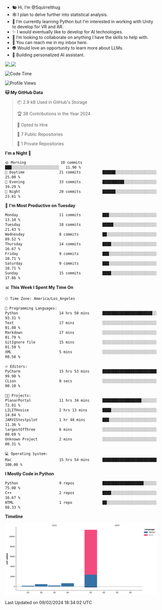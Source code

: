 - 🐿️ Hi, I’m @Squirrelthug
- 🕸️ I plan to delve further into statistical analysis.
- 🐍 I’m currently learning Python but I'm interested in working with Unity to develop for VR and AR.
- ✨ I would eventually like to develop for AI technologies.
- 🎃 I’m looking to collaborate on anything I have the skills to help with.
- 🔮 You can reach me in my inbox here.
- 👽 Would love an opportunity to learn more about LLMs.
- 🤖 Building personalized AI assistant.
<p></p>



<a href="https://github.com/anuraghazra/github-readme-stats">
  <img align="top" src="https://github-readme-stats.vercel.app/api?username=squirrelthug&show_icons=true&theme=darcula" />
</a>
<a href="https://git.io/streak-stats">
  <img align="top" src="https://streak-stats.demolab.com/?user=squirrelthug&theme=dark" />
</a>



<!--START_SECTION:waka-->
![Code Time](http://img.shields.io/badge/Code%20Time-28%20hrs%2012%20mins-blue)

![Profile Views](http://img.shields.io/badge/Profile%20Views-13-blue)

**🐱 My GitHub Data** 

> 📦 2.9 kB Used in GitHub's Storage 
 > 
> 🏆 38 Contributions in the Year 2024
 > 
> 💼 Opted to Hire
 > 
> 📜 7 Public Repositories 
 > 
> 🔑 1 Private Repositories 
 > 
**I'm a Night 🦉** 

```text
🌞 Morning                10 commits          ███░░░░░░░░░░░░░░░░░░░░░░   11.90 % 
🌆 Daytime                21 commits          ██████░░░░░░░░░░░░░░░░░░░   25.00 % 
🌃 Evening                33 commits          ██████████░░░░░░░░░░░░░░░   39.29 % 
🌙 Night                  20 commits          ██████░░░░░░░░░░░░░░░░░░░   23.81 % 
```
📅 **I'm Most Productive on Tuesday** 

```text
Monday                   11 commits          ███░░░░░░░░░░░░░░░░░░░░░░   13.10 % 
Tuesday                  18 commits          █████░░░░░░░░░░░░░░░░░░░░   21.43 % 
Wednesday                8 commits           ██░░░░░░░░░░░░░░░░░░░░░░░   09.52 % 
Thursday                 14 commits          ████░░░░░░░░░░░░░░░░░░░░░   16.67 % 
Friday                   9 commits           ███░░░░░░░░░░░░░░░░░░░░░░   10.71 % 
Saturday                 9 commits           ███░░░░░░░░░░░░░░░░░░░░░░   10.71 % 
Sunday                   15 commits          ████░░░░░░░░░░░░░░░░░░░░░   17.86 % 
```


📊 **This Week I Spent My Time On** 

```text
🕑︎ Time Zone: America/Los_Angeles

💬 Programming Languages: 
Python                   14 hrs 50 mins      ███████████████████████░░   93.31 % 
Text                     17 mins             ░░░░░░░░░░░░░░░░░░░░░░░░░   01.88 % 
Markdown                 17 mins             ░░░░░░░░░░░░░░░░░░░░░░░░░   01.79 % 
GitIgnore file           15 mins             ░░░░░░░░░░░░░░░░░░░░░░░░░   01.59 % 
XML                      5 mins              ░░░░░░░░░░░░░░░░░░░░░░░░░   00.58 % 

🔥 Editors: 
PyCharm                  15 hrs 53 mins      █████████████████████████   99.90 % 
CLion                    0 secs              ░░░░░░░░░░░░░░░░░░░░░░░░░   00.10 % 

🐱‍💻 Projects: 
PlanarPortal             11 hrs 34 mins      ██████████████████░░░░░░░   72.81 % 
LILITHvoice              2 hrs 13 mins       ████░░░░░░░░░░░░░░░░░░░░░   14.04 % 
JARVIStestpilot          1 hr 48 mins        ███░░░░░░░░░░░░░░░░░░░░░░   11.36 % 
largestOfThree           6 mins              ░░░░░░░░░░░░░░░░░░░░░░░░░   00.69 % 
Unknown Project          2 mins              ░░░░░░░░░░░░░░░░░░░░░░░░░   00.31 % 

💻 Operating System: 
Mac                      15 hrs 54 mins      █████████████████████████   100.00 % 
```

**I Mostly Code in Python** 

```text
Python                   9 repos             ███████████████████░░░░░░   75.00 % 
C++                      2 repos             ████░░░░░░░░░░░░░░░░░░░░░   16.67 % 
HTML                     1 repo              ██░░░░░░░░░░░░░░░░░░░░░░░   08.33 % 
```



**Timeline**

![Lines of Code chart](https://raw.githubusercontent.com/Squirrelthug/Squirrelthug/main/assets/bar_graph.png)


 Last Updated on 09/02/2024 18:34:02 UTC
<!--END_SECTION:waka-->

